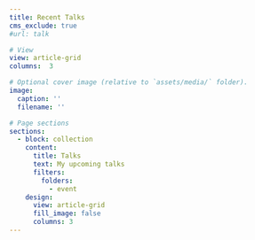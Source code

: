 ```yaml
---
title: Recent Talks
cms_exclude: true
#url: talk

# View
view: article-grid
columns:  3

# Optional cover image (relative to `assets/media/` folder).
image:
  caption: ''
  filename: ''

# Page sections
sections:
  - block: collection
    content: 
      title: Talks 
      text: My upcoming talks
      filters:
        folders:
          - event
    design:
      view: article-grid
      fill_image: false
      columns: 3
---
```



